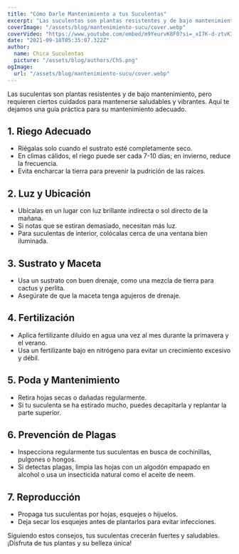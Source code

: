 ```yaml
---
title: "Cómo Darle Mantenimiento a tus Suculentas"
excerpt: "Las suculentas son plantas resistentes y de bajo mantenimiento, pero requieren ciertos cuidados para mantenerse saludables y vibrantes."
coverImage: "/assets/blog/mantenimiento-sucu/cover.webp"
coverVideo: "https://www.youtube.com/embed/m9YeurvK8F0?si=_xI7K-d-ztvKI6yD" 
date: "2021-09-18T05:35:07.322Z"
author:
  name: Chica Suculentas
  picture: "/assets/blog/authors/ChS.png"
ogImage:
  url: "/assets/blog/mantenimiento-sucu/cover.webp"
---
```

 

Las suculentas son plantas resistentes y de bajo mantenimiento, pero requieren ciertos cuidados para mantenerse saludables y vibrantes. Aquí te dejamos una guía práctica para su mantenimiento adecuado.

## 1. **Riego Adecuado**
- Riégalas solo cuando el sustrato esté completamente seco.
- En climas cálidos, el riego puede ser cada 7-10 días; en invierno, reduce la frecuencia.
- Evita encharcar la tierra para prevenir la pudrición de las raíces.

## 2. **Luz y Ubicación**
- Ubícalas en un lugar con luz brillante indirecta o sol directo de la mañana.
- Si notas que se estiran demasiado, necesitan más luz.
- Para suculentas de interior, colócalas cerca de una ventana bien iluminada.

## 3. **Sustrato y Maceta**
- Usa un sustrato con buen drenaje, como una mezcla de tierra para cactus y perlita.
- Asegúrate de que la maceta tenga agujeros de drenaje.

## 4. **Fertilización**
- Aplica fertilizante diluido en agua una vez al mes durante la primavera y el verano.
- Usa un fertilizante bajo en nitrógeno para evitar un crecimiento excesivo y débil.

## 5. **Poda y Mantenimiento**
- Retira hojas secas o dañadas regularmente.
- Si tu suculenta se ha estirado mucho, puedes decapitarla y replantar la parte superior.

## 6. **Prevención de Plagas**
- Inspecciona regularmente tus suculentas en busca de cochinillas, pulgones o hongos.
- Si detectas plagas, limpia las hojas con un algodón empapado en alcohol o usa un insecticida natural como el aceite de neem.

## 7. **Reproducción**
- Propaga tus suculentas por hojas, esquejes o hijuelos.
- Deja secar los esquejes antes de plantarlos para evitar infecciones.

Siguiendo estos consejos, tus suculentas crecerán fuertes y saludables. ¡Disfruta de tus plantas y su belleza única!
